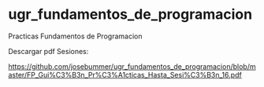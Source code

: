 # ugr_fundamentos_de_programacion
Practicas Fundamentos de Programacion

Descargar pdf Sesiones:

https://github.com/josebummer/ugr_fundamentos_de_programacion/blob/master/FP_Gui%C3%B3n_Pr%C3%A1cticas_Hasta_Sesi%C3%B3n_16.pdf
